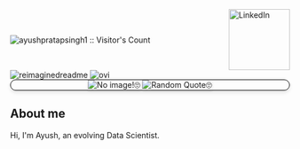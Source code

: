 <div style="display: flex; justify-content: space-between; align-items: center;">
        <img src="https://profile-counter.glitch.me/{ayushpratapsingh1}/count.svg" alt="ayushpratapsingh1 :: Visitor's Count" />
        <a href="https://www.linkedin.com/in/ayushpratapsingh1/" target="_blank">
            <img src="https://img.shields.io/badge/LinkedIn-%230077B5.svg?&style=flat-square&logo=linkedin&logoColor=white" alt="LinkedIn" style="width: 110px; height: auto;">
        </a>
</div>
<div>
<img src="https://myreadme.vercel.app/api/embed/ayushpratapsingh1?panels=userstatistics,commitgraph" alt="reimaginedreadme" />
<img src="https://github-readme-stats.vercel.app/api/top-langs?username=madushadhanushka&show_icons=true&locale=en&layout=compact&theme=chartreuse-dark" alt="ovi" />
</div>
<div align="center" style="border-radius: 10px; border: 1px solid black; box-shadow: 0 4px 6px rgba(0, 0, 0, 0.1);">
    <picture>
        <source media="(prefers-color-scheme: dark)" srcset="https://wallpapercg.com/media/ts_orig/7693.webp">
        <source media="(prefers-color-scheme: light)" srcset="https://cdn.incollect.com/sites/default/files/zoom/CAROLINA-ALOTUS-Colorful-morning-Abstract-painting-2021-687370-3389413.png">
        <img alt="No image!🙄" src="https://user-images.githubusercontent.com/25423296/163456779-a8556205-d0a5-45e2-ac17-42d089e3c3f8.png" style="box-shadow: 0 2px 4px rgba(0, 0, 0, 0.1);">
    </picture>
    <img alt="Random Quote🙄" src="https://github-readme-quotes-bay.vercel.app/quote?theme=dark&font=Redressed&animation=grow_out_in" style="box-shadow: 0 2px 4px rgba(0, 0, 0, 0.1);">
</div>

## About me

Hi, I'm Ayush, an evolving Data Scientist.


